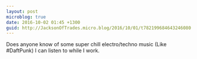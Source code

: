 ```yaml
---
layout: post
microblog: true
date: 2016-10-02 01:45 +1300
guid: http://JacksonOfTrades.micro.blog/2016/10/01/t782199684643246080.html
---
```

Does anyone know of some super chill electro/techno music (Like #DaftPunk) I can listen to while I work.
